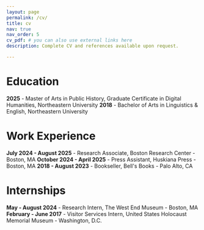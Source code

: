```yaml
---
layout: page
permalink: /cv/
title: cv
nav: true
nav_order: 5
cv_pdf: # you can also use external links here
description: Complete CV and references available upon request.

---
```


# Education
**2025** - Master of Arts in Public History, Graduate Certificate in Digital Humanities, Northeastern University
**2018** - Bachelor of Arts in Linguistics & English, Northeastern University

# Work Experience
**July 2024 - August 2025** - Research Associate, Boston Research Center - Boston, MA
**October 2024 - April 2025** - Press Assistant, Huskiana Press - Boston, MA
**2018 - August 2023** - Bookseller, Bell's Books - Palo Alto, CA

# Internships
**May - August 2024** - Research Intern, The West End Museum - Boston, MA
**February - June 2017** - Visitor Services Intern, United States Holocaust Memorial Museum - Washington, D.C.

